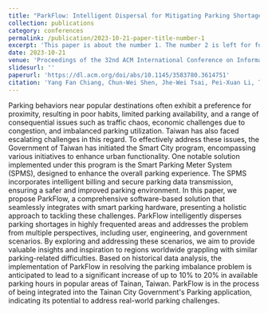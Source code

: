 ```yaml
---
title: "ParkFlow: Intelligent Dispersal for Mitigating Parking Shortages Using Multi-Granular Spatial-Temporal Analysis"
collection: publications
category: conferences
permalink: /publication/2023-10-21-paper-title-number-1
excerpt: 'This paper is about the number 1. The number 2 is left for future work.'
date: 2023-10-21
venue: 'Proceedings of the 32nd ACM International Conference on Information and Knowledge Management'
slidesurl: ''
paperurl: 'https://dl.acm.org/doi/abs/10.1145/3583780.3614751'
citation: 'Yang Fan Chiang, Chun-Wei Shen, Jhe-Wei Tsai, Pei-Xuan Li, Tzu-Chang Lee, and Hsun-Ping Hsieh. 2023. ParkFlow: Intelligent Dispersal for Mitigating Parking Shortages Using Multi-Granular Spatial-Temporal Analysis. In Proceedings of the 32nd ACM International Conference on Information and Knowledge Management (CIKM '23). Association for Computing Machinery, New York, NY, USA, 5036–5040. https://doi.org/10.1145/3583780.3614751'
---
```


Parking behaviors near popular destinations often exhibit a preference for proximity, resulting in poor habits, limited parking availability, and a range of consequential issues such as traffic chaos, economic challenges due to congestion, and imbalanced parking utilization. Taiwan has also faced escalating challenges in this regard. To effectively address these issues, the Government of Taiwan has initiated the Smart City program, encompassing various initiatives to enhance urban functionality. One notable solution implemented under this program is the Smart Parking Meter System (SPMS), designed to enhance the overall parking experience. The SPMS incorporates intelligent billing and secure parking data transmission, ensuring a safer and improved parking environment. In this paper, we propose ParkFlow, a comprehensive software-based solution that seamlessly integrates with smart parking hardware, presenting a holistic approach to tackling these challenges. ParkFlow intelligently disperses parking shortages in highly frequented areas and addresses the problem from multiple perspectives, including user, engineering, and government scenarios. By exploring and addressing these scenarios, we aim to provide valuable insights and inspiration to regions worldwide grappling with similar parking-related difficulties. Based on historical data analysis, the implementation of ParkFlow in resolving the parking imbalance problem is anticipated to lead to a significant increase of up to 10% to 20% in available parking hours in popular areas of Tainan, Taiwan. ParkFlow is in the process of being integrated into the Tainan City Government's Parking application, indicating its potential to address real-world parking challenges.